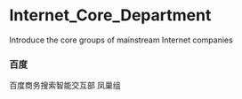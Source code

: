 # Internet_Core_Department
Introduce the core groups of mainstream Internet companies

### 百度
百度商务搜索智能交互部 凤巢组
